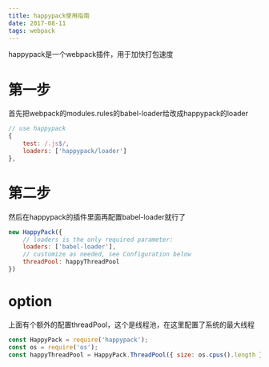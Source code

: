 ```yaml
---
title: happypack使用指南
date: 2017-08-11
tags: webpack
---
```


happypack是一个webpack插件，用于加快打包速度

# 第一步

首先把webpack的modules.rules的babel-loader给改成happypack的loader

<!--more-->

```js
// use happypack
{
    test: /.js$/,
    loaders: ['happypack/loader']
},
```

# 第二步
然后在happypack的插件里面再配置babel-loader就行了

```js
new HappyPack({
    // loaders is the only required parameter:
    loaders: ['babel-loader'],
    // customize as needed, see Configuration below
    threadPool: happyThreadPool
})
```

# option

上面有个额外的配置threadPool，这个是线程池，在这里配置了系统的最大线程

```js
const HappyPack = require('happypack');
const os = require('os');
const happyThreadPool = HappyPack.ThreadPool({ size: os.cpus().length });
```

